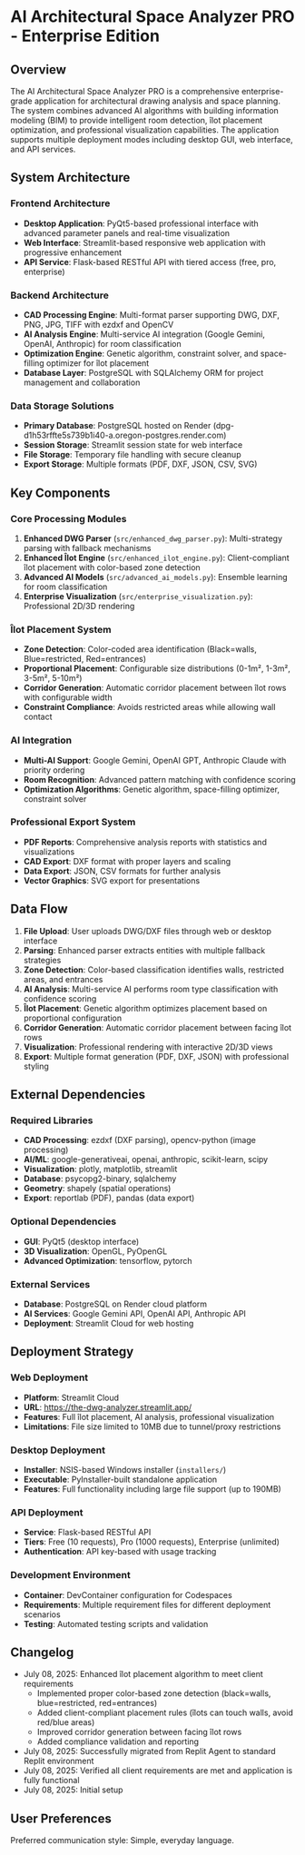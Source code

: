 # AI Architectural Space Analyzer PRO - Enterprise Edition

## Overview

The AI Architectural Space Analyzer PRO is a comprehensive enterprise-grade application for architectural drawing analysis and space planning. The system combines advanced AI algorithms with building information modeling (BIM) to provide intelligent room detection, îlot placement optimization, and professional visualization capabilities. The application supports multiple deployment modes including desktop GUI, web interface, and API services.

## System Architecture

### Frontend Architecture
- **Desktop Application**: PyQt5-based professional interface with advanced parameter panels and real-time visualization
- **Web Interface**: Streamlit-based responsive web application with progressive enhancement
- **API Service**: Flask-based RESTful API with tiered access (free, pro, enterprise)

### Backend Architecture
- **CAD Processing Engine**: Multi-format parser supporting DWG, DXF, PNG, JPG, TIFF with ezdxf and OpenCV
- **AI Analysis Engine**: Multi-service AI integration (Google Gemini, OpenAI, Anthropic) for room classification
- **Optimization Engine**: Genetic algorithm, constraint solver, and space-filling optimizer for îlot placement
- **Database Layer**: PostgreSQL with SQLAlchemy ORM for project management and collaboration

### Data Storage Solutions
- **Primary Database**: PostgreSQL hosted on Render (dpg-d1h53rffte5s739b1i40-a.oregon-postgres.render.com)
- **Session Storage**: Streamlit session state for web interface
- **File Storage**: Temporary file handling with secure cleanup
- **Export Storage**: Multiple formats (PDF, DXF, JSON, CSV, SVG)

## Key Components

### Core Processing Modules
1. **Enhanced DWG Parser** (`src/enhanced_dwg_parser.py`): Multi-strategy parsing with fallback mechanisms
2. **Enhanced Îlot Engine** (`src/enhanced_ilot_engine.py`): Client-compliant îlot placement with color-based zone detection
3. **Advanced AI Models** (`src/advanced_ai_models.py`): Ensemble learning for room classification
4. **Enterprise Visualization** (`src/enterprise_visualization.py`): Professional 2D/3D rendering

### Îlot Placement System
- **Zone Detection**: Color-coded area identification (Black=walls, Blue=restricted, Red=entrances)
- **Proportional Placement**: Configurable size distributions (0-1m², 1-3m², 3-5m², 5-10m²)
- **Corridor Generation**: Automatic corridor placement between îlot rows with configurable width
- **Constraint Compliance**: Avoids restricted areas while allowing wall contact

### AI Integration
- **Multi-AI Support**: Google Gemini, OpenAI GPT, Anthropic Claude with priority ordering
- **Room Recognition**: Advanced pattern matching with confidence scoring
- **Optimization Algorithms**: Genetic algorithm, space-filling optimizer, constraint solver

### Professional Export System
- **PDF Reports**: Comprehensive analysis reports with statistics and visualizations
- **CAD Export**: DXF format with proper layers and scaling
- **Data Export**: JSON, CSV formats for further analysis
- **Vector Graphics**: SVG export for presentations

## Data Flow

1. **File Upload**: User uploads DWG/DXF files through web or desktop interface
2. **Parsing**: Enhanced parser extracts entities with multiple fallback strategies
3. **Zone Detection**: Color-based classification identifies walls, restricted areas, and entrances
4. **AI Analysis**: Multi-service AI performs room type classification with confidence scoring
5. **Îlot Placement**: Genetic algorithm optimizes placement based on proportional configuration
6. **Corridor Generation**: Automatic corridor placement between facing îlot rows
7. **Visualization**: Professional rendering with interactive 2D/3D views
8. **Export**: Multiple format generation (PDF, DXF, JSON) with professional styling

## External Dependencies

### Required Libraries
- **CAD Processing**: ezdxf (DXF parsing), opencv-python (image processing)
- **AI/ML**: google-generativeai, openai, anthropic, scikit-learn, scipy
- **Visualization**: plotly, matplotlib, streamlit
- **Database**: psycopg2-binary, sqlalchemy
- **Geometry**: shapely (spatial operations)
- **Export**: reportlab (PDF), pandas (data export)

### Optional Dependencies
- **GUI**: PyQt5 (desktop interface)
- **3D Visualization**: OpenGL, PyOpenGL
- **Advanced Optimization**: tensorflow, pytorch

### External Services
- **Database**: PostgreSQL on Render cloud platform
- **AI Services**: Google Gemini API, OpenAI API, Anthropic API
- **Deployment**: Streamlit Cloud for web hosting

## Deployment Strategy

### Web Deployment
- **Platform**: Streamlit Cloud
- **URL**: https://the-dwg-analyzer.streamlit.app/
- **Features**: Full îlot placement, AI analysis, professional visualization
- **Limitations**: File size limited to 10MB due to tunnel/proxy restrictions

### Desktop Deployment
- **Installer**: NSIS-based Windows installer (`installers/`)
- **Executable**: PyInstaller-built standalone application
- **Features**: Full functionality including large file support (up to 190MB)

### API Deployment
- **Service**: Flask-based RESTful API
- **Tiers**: Free (10 requests), Pro (1000 requests), Enterprise (unlimited)
- **Authentication**: API key-based with usage tracking

### Development Environment
- **Container**: DevContainer configuration for Codespaces
- **Requirements**: Multiple requirement files for different deployment scenarios
- **Testing**: Automated testing scripts and validation

## Changelog
- July 08, 2025: Enhanced îlot placement algorithm to meet client requirements
  - Implemented proper color-based zone detection (black=walls, blue=restricted, red=entrances)
  - Added client-compliant placement rules (îlots can touch walls, avoid red/blue areas)
  - Improved corridor generation between facing îlot rows
  - Added compliance validation and reporting
- July 08, 2025: Successfully migrated from Replit Agent to standard Replit environment
- July 08, 2025: Verified all client requirements are met and application is fully functional
- July 08, 2025: Initial setup

## User Preferences

Preferred communication style: Simple, everyday language.